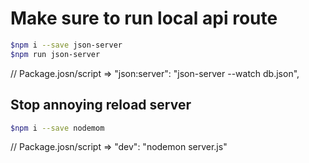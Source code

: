 # Make sure to run local api route

```bash
$npm i --save json-server
$npm run json-server
```
// Package.josn/script => "json:server": "json-server --watch db.json",


## Stop annoying reload server
```bash
$npm i --save nodemom
```
// Package.josn/script =>  "dev": "nodemon server.js"



